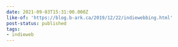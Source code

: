 ```yaml
---
date: 2021-09-03T15:31:00.000Z
like-of: 'https://blog.b-ark.ca/2019/12/22/indiewebbing.html'
post-status: published
tags:
- indieweb
---
```


